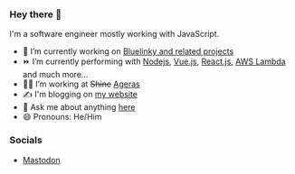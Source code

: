 ### Hey there 👋

I'm a software engineer mostly working with JavaScript.

- 🔭 I’m currently working on [Bluelinky and related projects](https://github.com/Hacksore/bluelinky)
- ⏩ I’m currently performing with [Nodejs](https://nodejs.org/en/), [Vue.js](https://vuejs.org/), [React.js](https://reactjs.org/), [AWS Lambda](https://aws.amazon.com/lambda/)  and much more...
- 👨‍💼 I’m working at ~~Shine~~ [Ageras](https://ageras.com/)
- ✍️ I'm blogging on [my website](https://www.balandavid.com/en/blog/)
- 💬 Ask me about anything [here](https://github.com/neoPix/neoPix/issues)
- 😄 Pronouns: He/Him

### Socials

- <a rel="me" href="https://piaille.fr/@neopixl">Mastodon</a>
